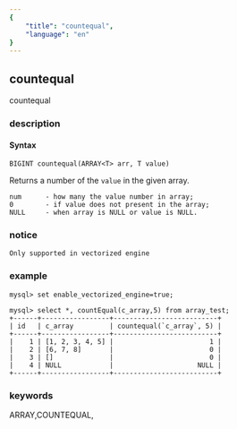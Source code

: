 ```yaml
---
{
    "title": "countequal",
    "language": "en"
}
---
```


<!-- 
Licensed to the Apache Software Foundation (ASF) under one
or more contributor license agreements.  See the NOTICE file
distributed with this work for additional information
regarding copyright ownership.  The ASF licenses this file
to you under the Apache License, Version 2.0 (the
"License"); you may not use this file except in compliance
with the License.  You may obtain a copy of the License at

  http://www.apache.org/licenses/LICENSE-2.0

Unless required by applicable law or agreed to in writing,
software distributed under the License is distributed on an
"AS IS" BASIS, WITHOUT WARRANTIES OR CONDITIONS OF ANY
KIND, either express or implied.  See the License for the
specific language governing permissions and limitations
under the License.
-->

## countequal

<version since="1.2.0">

countequal

</version>

### description

#### Syntax

`BIGINT countequal(ARRAY<T> arr, T value)`

Returns a number of the `value` in the given array.

```
num      - how many the value number in array;
0        - if value does not present in the array;
NULL     - when array is NULL or value is NULL.
```

### notice

`Only supported in vectorized engine`

### example

```
mysql> set enable_vectorized_engine=true;

mysql> select *, countEqual(c_array,5) from array_test;
+------+-----------------+--------------------------+
| id   | c_array         | countequal(`c_array`, 5) |
+------+-----------------+--------------------------+
|    1 | [1, 2, 3, 4, 5] |                        1 |
|    2 | [6, 7, 8]       |                        0 |
|    3 | []              |                        0 |
|    4 | NULL            |                     NULL |
+------+-----------------+--------------------------+
```

### keywords

ARRAY,COUNTEQUAL,

